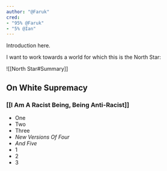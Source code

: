```yaml
---
author: "@Faruk"
cred:
- "95% @Faruk"
- "5% @Ian"
---
```


Introduction here.


I want to work towards a world for which this is the North Star:

![[North Star#Summary]]

## On White Supremacy

### [[I Am A Racist Being, Being Anti-Racist]]
- One
- Two 
- Three
- <cite data-cred="@Tani" data-cred-take="70">New Versions Of Four</cite>
- <cite data-cred="@Tani" data-cred-take="70">And Five </cite>
- 1
- 2
- 3
